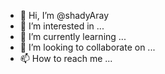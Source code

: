 - 👋 Hi, I’m @shadyAray
- 👀 I’m interested in ...
- 🌱 I’m currently learning ...
- 💞️ I’m looking to collaborate on ...
- 📫 How to reach me ...

<!---
shadyAray/shadyAray is a ✨ special ✨ repository because its `README.md` (this file) appears on your GitHub profile.
You can click the Preview link to take a look at your changes.
--->
